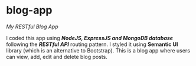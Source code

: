 # blog-app
*My RESTful Blog App*

I coded this app using ***NodeJS, ExpressJS and MongoDB database*** following the ***RESTful API*** routing pattern. I styled it using **Semantic UI** library (which is an alternative to Bootstrap). This is a blog app where users can view, add, edit and delete blog posts.

